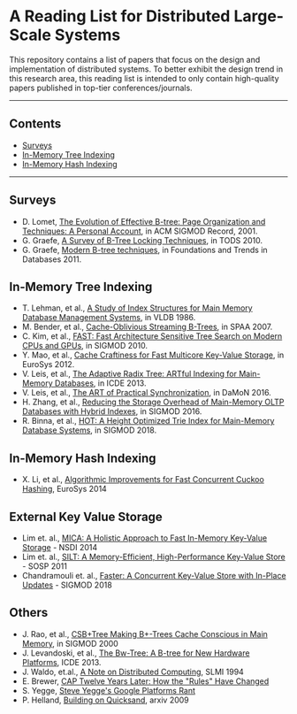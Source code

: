 # A Reading List for Distributed Large-Scale Systems

This repository contains a list of papers that focus on the design and implementation of distributed systems. To better exhibit the design trend in this research area, this reading list is intended to only contain high-quality papers published in top-tier conferences/journals.
- - -

## Contents
- [Surveys](#surveys)
- [In-Memory Tree Indexing](#in-memory-tree-indexing)
- [In-Memory Hash Indexing](#in-memory-hash-indexing)

- - -

## Surveys
* D. Lomet, [The Evolution of Effective B-tree: Page Organization and Techniques: A Personal Account](https://www.microsoft.com/en-us/research/wp-content/uploads/2016/02/p64-lomet.pdf), in ACM SIGMOD Record, 2001.
* G. Graefe, [A Survey of B-Tree Locking Techniques](https://dl.acm.org/citation.cfm?id=1806907.1806908), in TODS 2010.
* G. Graefe, [Modern B-tree techniques](https://www.nowpublishers.com/article/Details/DBS-028), in Foundations and Trends in Databases 2011.

## In-Memory Tree Indexing
* T. Lehman, et al., [A Study of Index Structures for Main Memory Database Management Systems](http://www.vldb.org/conf/1986/P294.PDF), in VLDB 1986.
* M. Bender, et al., [Cache-Oblivious Streaming B-Trees](https://dl.acm.org/citation.cfm?id=1248393), in SPAA 2007.
* C. Kim, et al., [FAST: Fast Architecture Sensitive Tree Search on Modern CPUs and GPUs](https://dl.acm.org/citation.cfm?id=1807206), in SIGMOD 2010.
* Y. Mao, et al., [Cache Craftiness for Fast Multicore Key-Value Storage](https://dl.acm.org/citation.cfm?id=2168855), in EuroSys 2012.
* V. Leis, et al., [The Adaptive Radix Tree: ARTful Indexing for Main-Memory Databases](https://db.in.tum.de/~leis/papers/ART.pdf), in ICDE 2013.
* V. Leis, et al., [The ART of Practical Synchronization](https://dl.acm.org/citation.cfm?id=2933352), in DaMoN 2016.
* H. Zhang, et al., [Reducing the Storage Overhead of Main-Memory OLTP Databases with Hybrid Indexes](https://dl.acm.org/citation.cfm?id=2915222), in SIGMOD 2016.
* R. Binna, et al., [HOT: A Height Optimized Trie Index for Main-Memory Database Systems](https://dl.acm.org/citation.cfm?id=3183713.3196896), in SIGMOD 2018.

## In-Memory Hash Indexing
* X. Li, et al., [Algorithmic Improvements for Fast Concurrent Cuckoo Hashing](https://dl.acm.org/citation.cfm?id=2592820),  EuroSys 2014
## External Key Value Storage
* Lim et. al., [MICA: A Holistic Approach to Fast In-Memory Key-Value Storage](https://www.usenix.org/system/files/conference/nsdi14/nsdi14-paper-lim.pdf) - NSDI 2014
* Lim et. al., [SILT: A Memory-Efficient, High-Performance Key-Value Store](https://www.cs.cmu.edu/~dga/papers/silt-sosp2011.pdf) - SOSP 2011
* Chandramouli et. al., [Faster: A Concurrent Key-Value Store with In-Place Updates](https://www.microsoft.com/en-us/research/uploads/prod/2018/03/faster-sigmod18.pdf) - SIGMOD 2018
## Others
* J. Rao, et al., [CSB+Tree Making B+-Trees Cache Conscious in Main Memory](https://dl.acm.org/citation.cfm?id=335449), in SIGMOD 2000
* J. Levandoski, et al., [The Bw-Tree: A B-tree for New Hardware Platforms](https://www.microsoft.com/en-us/research/publication/the-bw-tree-a-b-tree-for-new-hardware/), ICDE 2013.
* J. Waldo, et.al., [A Note on Distributed Computing](https://www.cc.gatech.edu/classes/AY2010/cs4210_fall/papers/smli_tr-94-29.pdf), SLMI 1994
* E. Brewer, [CAP Twelve Years Later: How the "Rules" Have Changed](https://www.infoq.com/articles/cap-twelve-years-later-how-the-rules-have-changed)
* S. Yegge, [Steve Yegge's Google Platforms Rant](https://gist.github.com/chitchcock/1281611)
* P. Helland, [Building on Quicksand](https://arxiv.org/abs/0909.1788), arxiv 2009
